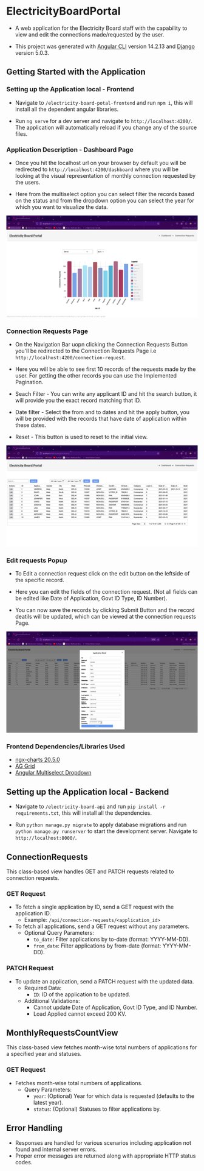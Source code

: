 # ElectricityBoardPortal
 -  A web application for the Electricity Board staff with the capability to view and edit the connections made/requested by the user. 

 - This project was generated with [Angular CLI](https://github.com/angular/angular-cli) version 14.2.13 and [Django](https://www.djangoproject.com/) version 5.0.3.


## Getting Started with the Application

### Setting up the Application local - Frontend

 - Navigate to `/electricity-board-potal-frontend` and run `npm i`, this will install all the dependent angular libraries.

 -  Run `ng serve` for a dev server and  navigate to `http://localhost:4200/`. The application will automatically reload if you change any of the source files.

  ###  Application Description -   Dashboard Page

 - Once you hit the localhost url on your browser by default you will be redirected to `http://localhost:4200/dashboard` where you will be looking at the visual representation of monthly connection requested by the users.

 - Here from the multiselect option you can select filter the records based on the status and from the dropdown option you can select the year for which you want to visualize the data.

![Dashboard](project_snippets/dashboard.png)

  ### Connection Requests Page

  - On the Navigation Bar uopn clicking the Connection Requests Button you'll be redirected to the Connection Requests Page i.e `http://localhost:4200/connection-request`.

  - Here you will be able to see first 10 records of the requests made by the user. For getting the other records you can use the Implemented Pagination.

  - Seach Filter - You can write any applicant ID and hit the search button, it will provide you the exact record matching that ID.

  - Date filter - Select the from and to dates and hit the apply button, you will be provided with the records that have date of application within these dates.

   - Reset - This button is used to reset to the initial view.

![Connection-Request](project_snippets/connection_requests_view.png)

  ### Edit requests Popup

  - To Edit a connection request click on the edit button on the leftside of the specific record.

  - Here you can edit the fields of the connection request. (Not all fields can be edited like Date of Application, Govt ID Type, ID Number).

  - You can now save the records by clicking Submit Button and the record deatils will be updated, which can be viewed at the connection requests Page.

  ![Edit-connection](project_snippets/edit_connection_application.png)

  ### Frontend Dependencies/Libraries Used

   - [ngx-charts 20.5.0](https://www.npmjs.com/package/@swimlane/ngx-charts?activeTab=readme)
- [AG Grid](https://www.ag-grid.com/angular-data-grid/modules/)
- [Angular Multiselect Dropdown](https://www.npmjs.com/package/ng-multiselect-dropdown#angular-multiselect-dropdown)

## Setting up the Application local - Backend

 - Navigate to `/electricity-board-api` and run `pip install -r requirements.txt`, this will install all the dependencies.

 -  Run `python manage.py migrate` to apply database migrations and run `python manage.py runserver` to start the development server. Navigate to `http://localhost:8000/`.

## ConnectionRequests

This class-based view handles GET and PATCH requests related to connection requests.

### GET Request

- To fetch a single application by ID, send a GET request with the application ID.
  - Example: `/api/connection-requests/<application_id>`
- To fetch all applications, send a GET request without any parameters.
  - Optional Query Parameters:
    - `to_date`: Filter applications by to-date (format: YYYY-MM-DD).
    - `from_date`: Filter applications by from-date (format: YYYY-MM-DD).

### PATCH Request

- To update an application, send a PATCH request with the updated data.
  - Required Data:
    - `ID`: ID of the application to be updated.
  - Additional Validations:
    - Cannot update Date of Application, Govt ID Type, and ID Number.
    - Load Applied cannot exceed 200 KV.

## MonthlyRequestsCountView

This class-based view fetches month-wise total numbers of applications for a specified year and statuses.

### GET Request

- Fetches month-wise total numbers of applications.
  - Query Parameters:
    - `year`: (Optional) Year for which data is requested (defaults to the latest year).
    - `status`: (Optional) Statuses to filter applications by.

## Error Handling

- Responses are handled for various scenarios including application not found and internal server errors.
- Proper error messages are returned along with appropriate HTTP status codes.
